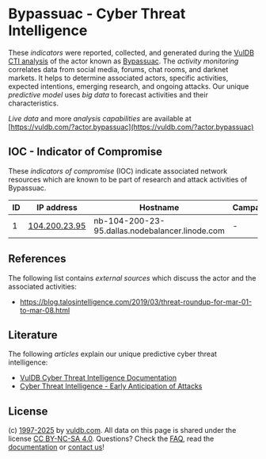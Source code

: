 # Bypassuac - Cyber Threat Intelligence

These _indicators_ were reported, collected, and generated during the [VulDB CTI analysis](https://vuldb.com/?kb.cti) of the actor known as [Bypassuac](https://vuldb.com/?actor.bypassuac). The _activity monitoring_ correlates data from social media, forums, chat rooms, and darknet markets. It helps to determine associated actors, specific activities, expected intentions, emerging research, and ongoing attacks. Our unique _predictive model_ uses _big data_ to forecast activities and their characteristics.

_Live data_ and more _analysis capabilities_ are available at [https://vuldb.com/?actor.bypassuac](https://vuldb.com/?actor.bypassuac)

## IOC - Indicator of Compromise

These _indicators of compromise_ (IOC) indicate associated network resources which are known to be part of research and attack activities of Bypassuac.

ID | IP address | Hostname | Campaign | Confidence
-- | ---------- | -------- | -------- | ----------
1 | [104.200.23.95](https://vuldb.com/?ip.104.200.23.95) | nb-104-200-23-95.dallas.nodebalancer.linode.com | - | High

## References

The following list contains _external sources_ which discuss the actor and the associated activities:

* https://blog.talosintelligence.com/2019/03/threat-roundup-for-mar-01-to-mar-08.html

## Literature

The following _articles_ explain our unique predictive cyber threat intelligence:

* [VulDB Cyber Threat Intelligence Documentation](https://vuldb.com/?kb.cti)
* [Cyber Threat Intelligence - Early Anticipation of Attacks](https://www.scip.ch/en/?labs.20201022)

## License

(c) [1997-2025](https://vuldb.com/?kb.changelog) by [vuldb.com](https://vuldb.com/?kb.about). All data on this page is shared under the license [CC BY-NC-SA 4.0](https://creativecommons.org/licenses/by-nc-sa/4.0/). Questions? Check the [FAQ](https://vuldb.com/?kb.faq), read the [documentation](https://vuldb.com/?kb) or [contact us](https://vuldb.com/?contact)!

